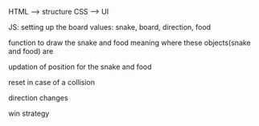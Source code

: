 HTML --> structure 
CSS -->  UI

JS: 
   setting up the board
   values: snake, board, direction, food

   function to draw the snake and food meaning where these objects(snake and food) are

   updation of position for the snake and food 

   reset in case of a collision

   direction changes

   win strategy